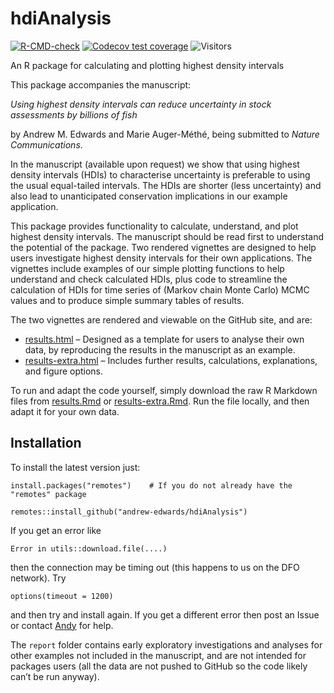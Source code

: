 
<!-- README.md is generated from README.Rmd. Please edit that file.
Build with

# load_all()
rmarkdown::render("README.Rmd")

which builds the .html that can be viewed locally (but isn't pushed to GitHub;
GitHub uses README.md to make the page you see on GitHub). See pacea if want to
save figures.
-->

# hdiAnalysis

<!-- badges: start -->

[![R-CMD-check](https://github.com/andrew-edwards/hdiAnalysis/actions/workflows/R-CMD-check.yaml/badge.svg)](https://github.com/andrew-edwards/hdiAnalysis/actions/workflows/R-CMD-check.yaml)
[![Codecov test
coverage](https://codecov.io/gh/andrew-edwards/hdiAnalysis/branch/main/graph/badge.svg)](https://app.codecov.io/gh/andrew-edwards/hdiAnalysis?branch=main)
![Visitors](https://api.visitorbadge.io/api/visitors?path=https%3A%2F%2Fgithub.com%2Fandrew-edwards%2FhdiAnalysis&label=VISITORS&countColor=%23263759&style=flat&labelStyle=lower)
<!-- badges: end -->

An R package for calculating and plotting highest density intervals

This package accompanies the manuscript:

*Using highest density intervals can reduce uncertainty in stock
assessments by billions of fish*

by Andrew M. Edwards and Marie Auger-Méthé, being submitted to *Nature
Communications*.

In the manuscript (available upon request) we show that using highest
density intervals (HDIs) to characterise uncertainty is preferable to
using the usual equal-tailed intervals. The HDIs are shorter (less
uncertainty) and also lead to unanticipated conservation implications in
our example application.

This package provides functionality to calculate, understand, and plot
highest density intervals. The manuscript should be read first to
understand the potential of the package. Two rendered vignettes are
designed to help users investigate highest density intervals for their
own applications. The vignettes include examples of our simple plotting
functions to help understand and check calculated HDIs, plus code to
streamline the calculation of HDIs for time series of (Markov chain
Monte Carlo) MCMC values and to produce simple summary tables of
results.

The two vignettes are rendered and viewable on the GitHub site, and are:

-   [results.html](http://htmlpreview.github.io/?https://github.com/andrew-edwards/hdiAnalysis/blob/main/vignettes/results.html)
    – Designed as a template for users to analyse their own data, by
    reproducing the results in the manuscript as an example.
-   [results-extra.html](http://htmlpreview.github.io/?https://github.com/andrew-edwards/hdiAnalysis/blob/main/vignettes/results-extra.html)
    – Includes further results, calculations, explanations, and figure
    options.

To run and adapt the code yourself, simply download the raw R Markdown
files from
[results.Rmd](https://github.com/andrew-edwards/hdiAnalysis/blob/main/vignettes/results.Rmd)
or
[results-extra.Rmd](https://github.com/andrew-edwards/hdiAnalysis/blob/main/vignettes/results-extra.Rmd).
Run the file locally, and then adapt it for your own data.

## Installation

To install the latest version just:

    install.packages("remotes")    # If you do not already have the "remotes" package

    remotes::install_github("andrew-edwards/hdiAnalysis")

If you get an error like

    Error in utils::download.file(....)

then the connection may be timing out (this happens to us on the DFO
network). Try

    options(timeout = 1200)

and then try and install again. If you get a different error then post
an Issue or contact
<a href="mailto:andrew.edwards@dfo-mpo.gc.ca">Andy</a> for help.

The `report` folder contains early exploratory investigations and
analyses for other examples not included in the manuscript, and are not
intended for packages users (all the data are not pushed to GitHub so
the code likely can’t be run anyway).
